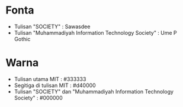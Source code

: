 # Fonta 
* Tulisan "SOCIETY" : Sawasdee
* Tulisan "Muhammadiyah Information Technology Society" : Ume P Gothic

# Warna
* Tulisan utama MIT : #333333
* Segitiga di tulisan MIT : #d40000
* Tulisan "SOCIETY" dan "Muhammadiyah Information Technology Society" : #000000
